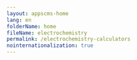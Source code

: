 ```yaml
---
layout: appscms-home
lang: en
folderName: home
fileName: electrochemistry
permalink: /electrochemistry-calculators
nointernationalization: true
---
```

